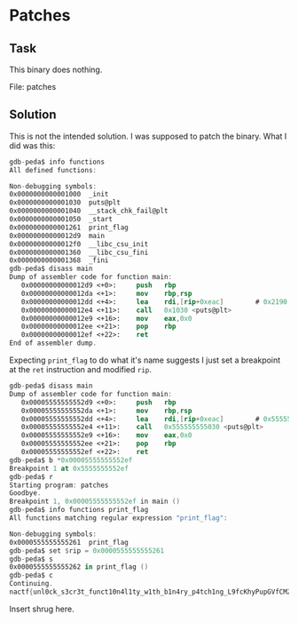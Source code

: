 # Patches

## Task

This binary does nothing.

File: patches

## Solution

This is not the intended solution. I was supposed to patch the binary. What I did was this:

```nasm
gdb-peda$ info functions
All defined functions:

Non-debugging symbols:
0x0000000000001000  _init
0x0000000000001030  puts@plt
0x0000000000001040  __stack_chk_fail@plt
0x0000000000001050  _start
0x0000000000001261  print_flag
0x00000000000012d9  main
0x00000000000012f0  __libc_csu_init
0x0000000000001360  __libc_csu_fini
0x0000000000001368  _fini
gdb-peda$ disass main
Dump of assembler code for function main:
   0x00000000000012d9 <+0>:     push   rbp
   0x00000000000012da <+1>:     mov    rbp,rsp
   0x00000000000012dd <+4>:     lea    rdi,[rip+0xeac]        # 0x2190
   0x00000000000012e4 <+11>:    call   0x1030 <puts@plt>
   0x00000000000012e9 <+16>:    mov    eax,0x0
   0x00000000000012ee <+21>:    pop    rbp
   0x00000000000012ef <+22>:    ret
End of assembler dump.
```

Expecting `print_flag` to do what it's name suggests I just set a breakpoint at the `ret` instruction and modified `rip`.

```nasm
gdb-peda$ disass main
Dump of assembler code for function main:
   0x00005555555552d9 <+0>:     push   rbp
   0x00005555555552da <+1>:     mov    rbp,rsp
   0x00005555555552dd <+4>:     lea    rdi,[rip+0xeac]        # 0x555555556190
   0x00005555555552e4 <+11>:    call   0x555555555030 <puts@plt>
   0x00005555555552e9 <+16>:    mov    eax,0x0
   0x00005555555552ee <+21>:    pop    rbp
   0x00005555555552ef <+22>:    ret
gdb-peda$ b *0x00005555555552ef
Breakpoint 1 at 0x5555555552ef
gdb-peda$ r
Starting program: patches
Goodbye.
Breakpoint 1, 0x00005555555552ef in main ()
gdb-peda$ info functions print_flag
All functions matching regular expression "print_flag":

Non-debugging symbols:
0x0000555555555261  print_flag
gdb-peda$ set $rip = 0x0000555555555261
gdb-peda$ s
0x0000555555555262 in print_flag ()
gdb-peda$ c
Continuing.
nactf{unl0ck_s3cr3t_funct10n4l1ty_w1th_b1n4ry_p4tch1ng_L9fcKhyPupGVfCMZ}
```

Insert shrug here.
